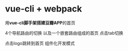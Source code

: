 # vue-cli + webpack


用**vue-cli脚手架搭建豆瓣APP**的首页

4个导航路由的切换 以及一个嵌套路由组成的首页 点击tab切换 

点击logo跳转到首页 组件化开发模式 
